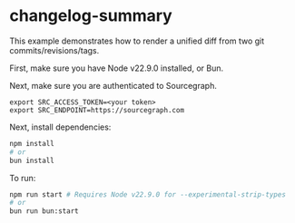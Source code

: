 # changelog-summary

This example demonstrates how to render a unified diff from two git commits/revisions/tags.

First, make sure you have Node v22.9.0 installed, or Bun.

Next, make sure you are authenticated to Sourcegraph.

```
export SRC_ACCESS_TOKEN=<your token>
export SRC_ENDPOINT=https://sourcegraph.com
```

Next, install dependencies:

```bash
npm install
# or
bun install
```

To run:

```bash
npm run start # Requires Node v22.9.0 for --experimental-strip-types
# or
bun run bun:start
```
